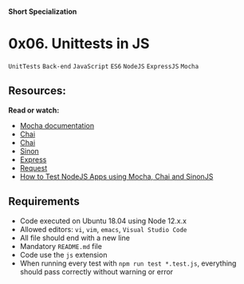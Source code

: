 **Short Specialization**

# 0x06. Unittests in JS

`UnitTests` `Back-end` `JavaScript` `ES6` `NodeJS` `ExpressJS` `Mocha`

## Resources:

**Read or watch:**

* [Mocha documentation](https://www.mochajs.org)
* [Chai](https://www.chaijs.com/api/)
* [Chai](https://www.chaijs.com)
* [Sinon](https://www.sinonjs.org)
* [Express](https://www.expressjs.com/en/guide/routing.html)
* [Request](https://www.npmjs.com/package/request)
* [How to Test NodeJS Apps using Mocha, Chai and SinonJS](https://www.digitalocean.com/community/tutorials/how-to-test-nodejs-apps-using-mocha-chai-and-sinonjs)

## Requirements

* Code executed on Ubuntu 18.04 using Node 12.x.x
* Allowed editors: `vi`, `vim`, `emacs`, `Visual Studio Code`
* All file should end with a new line
* Mandatory `README.md` file
* Code use the `js` extension
* When running every test with `npm run test *.test.js`, everything should pass correctly without warning or error